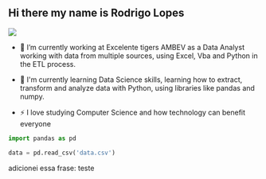 ## Hi there my name is Rodrigo Lopes

![](https://komarev.com/ghpvc/?username=RodrigoaLopess)

- 🔭 I’m currently working at Excelente tigers AMBEV as a Data Analyst working with data from multiple sources, using Excel, Vba and Python in the ETL process.

- 🌱 I'm currently learning Data Science skills, learning how to extract, transform and analyze data with Python, using libraries like pandas and numpy.

- ⚡ I love studying Computer Science and how technology can benefit everyone

```python
import pandas as pd

data = pd.read_csv('data.csv')
```
<!--
**RodrigoaLopess/RodrigoaLopess** is a ✨ _special_ ✨ repository because its `README.md` (this file) appears on your GitHub profile.

Here are some ideas to get you started:

- 🔭 I’m currently working on ...
- 🌱 I’m currently learning ...
- 👯 I’m looking to collaborate on ...
- 🤔 I’m looking for help with ...
- 💬 Ask me about ...
- 📫 How to reach me: ...
- 😄 Pronouns: ...
- ⚡ Fun fact: ...
-->

adicionei essa frase: teste
